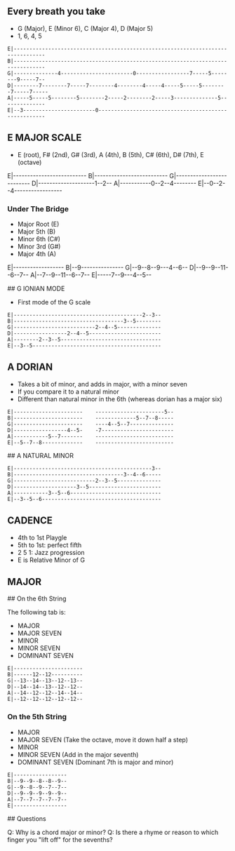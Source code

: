 
## Every breath you take

- G (Major), E (Minor 6), C (Major 4), D (Major 5)
- 1, 6, 4, 5

```
E|--------------------------------------------------------------------------------
B|--------------------------------------------------------------------------------
G|--------------4-----------------------0-----------------7-----5--------9-----7--
D|--------7--------7-----7--------4--------4-----4-----5-----5--------7-----7-----
A|-----5-----5--------5--------2-----2--------2-----3--------------5--------------
E|--3-----------------------0-----------------------------------------------------
```

## E MAJOR SCALE

- E (root), F# (2nd), G# (3rd), A (4th), B (5th), C# (6th), D# (7th), E (octave)

E|--------------------------
B|--------------------------
G|--------------------------
D|--------------------1--2--
A|-----------0--2--4--------
E|--0--2--4-----------------

### Under The Bridge

- Major Root (E)
- Major 5th (B)
- Minor 6th (C#)
- Minor 3rd (G#)
- Major 4th (A)

E|------------------
B|--9---------------
G|--9--8--9---4--6--
D|--9--9--11--6--7--
A|--7--9--11--6--7--
E|-----7--9---4--5--


## G IONIAN MODE

- First mode of the G scale

```
E|-----------------------------------------2--3--
B|-----------------------------------3--5--------
G|--------------------------2--4--5--------------
D|-----------------2--4--5-----------------------
A|--------2--3--5--------------------------------
E|--3--5-----------------------------------------
```

## A DORIAN

- Takes a bit of minor, and adds in major, with a minor seven
- If you compare it to a natural minor
- Different than natural minor in the 6th (whereas dorian has a major six)

```
E|----------------------    ----------------------5--
B|----------------------    -------------5--7--8-----
G|----------------------    ----4--5--7--------------
D|-----------------4--5-    -7-----------------------
A|-----------5--7-------    -------------------------
E|--5--7--8-------------    -------------------------
```

## A NATURAL MINOR

```
E|--------------------------------------------3--
B|-----------------------------------3--4--6-----
G|--------------------------2--3--5--------------
D|--------------------3--5-----------------------
A|-----------3--5--6-----------------------------
E|--3--5--6--------------------------------------
```

## CADENCE

- 4th to 1st Playgle
- 5th to 1st: perfect fifth
- 2 5 1: Jazz progression
- E is Relative Minor of G

## MAJOR

## On the 6th String

The following tab is:

- MAJOR
- MAJOR SEVEN
- MINOR
- MINOR SEVEN
- DOMINANT SEVEN

```
E|----------------------
B|------12--12----------
G|--13--14--13--12--13--
D|--14--14--13--12--12--
A|--14--12--12--14--14--
E|--12--12--12--12--12--
```

### On the 5th String

- MAJOR
- MAJOR SEVEN (Take the octave, move it down half a step)
- MINOR
- MINOR SEVEN (Add in the major seventh)
- DOMINANT SEVEN (Dominant 7th is major and minor)

```
E|-----------------
B|--9--9--8--8--9--
G|--9--8--9--7--7--
D|--9--9--9--9--9--
A|--7--7--7--7--7--
E|-----------------
```

## Questions

Q: Why is a chord major or minor?
Q: Is there a rhyme or reason to which finger you "lift off" for the sevenths?
